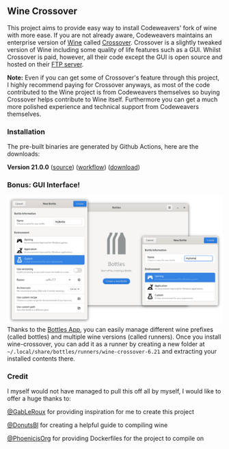 ## Wine Crossover

This project aims to provide easy way to install Codeweavers' fork of wine with more ease. If you are not already aware, Codeweavers maintains an enterprise version of [Wine](https://winehq.org) called [Crossover](https://codeweavers.com). Crossover is a slightly tweaked version of Wine including some quality of life features such as a GUI. Whilst Crossover is paid, however, all their code except the GUI is open source and hosted on their [FTP server](https://media.codeweavers.com/pub/crossover/source).

**Note:** Even if you can get some of Crossover's feature through this project, I highly recommend paying for Crossover anyways, as most of the code contributed to the Wine project is from Codeweavers themselves so buying Crossover helps contribute to Wine itself. Furthermore you can get a much more polished experience and technical support from Codeweavers themselves.

### Installation
The pre-built binaries are generated by Github Actions, here are the downloads:

**Version 21.0.0** ([source](https://media.codeweavers.com/pub/crossover/source/crossover-sources-21.0.0.tar.gz)) ([workflow](https://github.com/SystematicError/wine-crossover/actions/runs/1525887091)) ([download](https://github.com/SystematicError/wine-crossover/suites/4519465687/artifacts/120885607))

### Bonus: GUI Interface!
![bottles app image](https://raw.githubusercontent.com/bottlesdevs/Bottles/master/screenshot.png)
Thanks to the [Bottles App](https://github.com/bottlesdevs/Bottles), you can easily manage different wine prefixes (called bottles) and multiple wine versions (called runners). Once you install wine-crossover, you can add it as a runner by creating a new folder at `~/.local/share/bottles/runners/wine-crossover-6.21` and extracting your installed contents there.

### Credit
I myself would not have managed to pull this off all by myself, I would like to offer a huge thanks to:

[@GabLeRoux](https://github.com/GabLeRoux/macos-crossover-wine-cloud-builder/) for providing inspiration for me to create this project

[@DonutsBl](https://github.com/DonutsBl/office365-pol/blob/main/README.md) for creating a helpful guide to compiling wine

[@PhoenicisOrg](https://github.com/PhoenicisOrg/phoenicis-winebuild) for providing Dockerfiles for the project to compile on